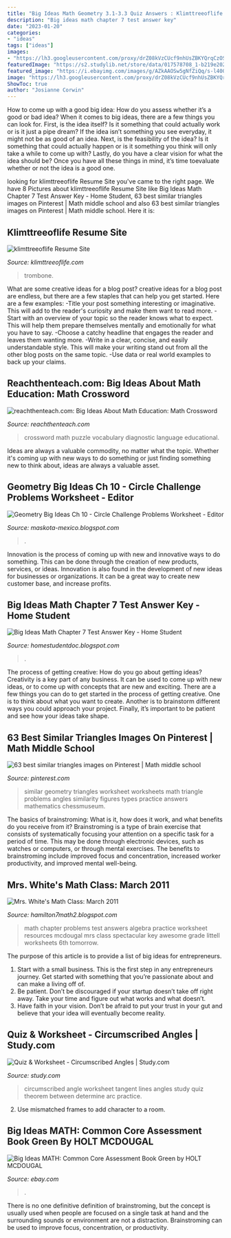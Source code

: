 ```yaml
---
title: "Big Ideas Math Geometry 3.1-3.3 Quiz Answers : Klimttreeoflife Resume Site"
description: "Big ideas math chapter 7 test answer key"
date: "2023-01-20"
categories:
- "ideas"
tags: ["ideas"]
images:
- "https://lh3.googleusercontent.com/proxy/drZ08kVzCUcf9nhUsZBKYQrqCzOSQKBBHYtUc5todvbnF1An5WX3CogyZRczk5PlauenJW06gieAaB9GCTAVceI1m2t3zOVDqyNqiZ47PT-9-n1PvJlWep3VICC2buyB=w1200-h630-p-k-no-nu"
featuredImage: "https://s2.studylib.net/store/data/017578708_1-b219e2025ad11e0c96f4825814934453.png"
featured_image: "https://i.ebayimg.com/images/g/AZkAAOSw5gNfZiQq/s-l400.jpg"
image: "https://lh3.googleusercontent.com/proxy/drZ08kVzCUcf9nhUsZBKYQrqCzOSQKBBHYtUc5todvbnF1An5WX3CogyZRczk5PlauenJW06gieAaB9GCTAVceI1m2t3zOVDqyNqiZ47PT-9-n1PvJlWep3VICC2buyB=w1200-h630-p-k-no-nu"
ShowToc: true
author: "Josianne Corwin"
---
```



How to come up with a good big idea: How do you assess whether it’s a good or bad idea?
When it comes to big ideas, there are a few things you can look for. First, is the idea itself? Is it something that could actually work or is it just a pipe dream? If the idea isn’t something you see everyday, it might not be as good of an idea. Next, is the feasibility of the idea? Is it something that could actually happen or is it something you think will only take a while to come up with? Lastly, do you have a clear vision for what the idea should be? Once you have all these things in mind, it’s time toevaluate whether or not the idea is a good one.

	

		
looking for klimttreeoflife Resume Site you've came to the right page. We have 8 Pictures about klimttreeoflife Resume Site like Big Ideas Math Chapter 7 Test Answer Key - Home Student, 63 best similar triangles images on Pinterest | Math middle school and also 63 best similar triangles images on Pinterest | Math middle school. Here it is:
		
    
## Klimttreeoflife Resume Site

<img loading=lazy src="https://www.8notes.com/school/parts/trombone_duet/beethoven_fur_elise_tb1001.gif" onerror="this.onerror=null;this.src='https://tse2.mm.bing.net/th?id=OIP.uz68fbhKVyt9KU3NCPLOJQHaKd&amp;pid=15.1';" alt="klimttreeoflife Resume Site">

_Source: klimttreeoflife.com_

>trombone. 

	

What are some creative ideas for a blog post?
creative ideas for a blog post are endless, but there are a few staples that can help you get started. Here are a few examples: 
-Title your post something interesting or imaginative. This will add to the reader's curiosity and make them want to read more. 
-Start with an overview of your topic so the reader knows what to expect. This will help them prepare themselves mentally and emotionally for what you have to say. 
-Choose a catchy headline that engages the reader and leaves them wanting more. 
-Write in a clear, concise, and easily understandable style. This will make your writing stand out from all the other blog posts on the same topic. 
-Use data or real world examples to back up your claims.

    
## Reachthenteach.com: Big Ideas About Math Education: Math Crossword

<img loading=lazy src="https://3.bp.blogspot.com/-j4qFZC7kPrw/T4hMC27LtwI/AAAAAAAAATE/yOoDfFw6Gvg/s1600/math+language+diagnostic+crossword+-+final+(preview)001.jpg" onerror="this.onerror=null;this.src='https://tse1.mm.bing.net/th?id=OIP.kH8b6VVMObs2rKx6aj8KTQHaJl&amp;pid=15.1';" alt="reachthenteach.com: Big Ideas About Math Education: Math Crossword">

_Source: reachthenteach.com_

>crossword math puzzle vocabulary diagnostic language educational. 

	

Ideas are always a valuable commodity, no matter what the topic. Whether it's coming up with new ways to do something or just finding something new to think about, ideas are always a valuable asset.

    
## Geometry Big Ideas Ch 10 - Circle Challenge Problems Worksheet - Editor

<img loading=lazy src="https://s2.studylib.net/store/data/017578708_1-b219e2025ad11e0c96f4825814934453.png" onerror="this.onerror=null;this.src='https://tse4.mm.bing.net/th?id=OIP.LzutXTwxxd6R1_SBKtCh2wHaFu&amp;pid=15.1';" alt="Geometry Big Ideas Ch 10 - Circle Challenge Problems Worksheet - Editor">

_Source: maskota-mexico.blogspot.com_

>. 

	

Innovation is the process of coming up with new and innovative ways to do something. This can be done through the creation of new products, services, or ideas. Innovation is also found in the development of new ideas for businesses or organizations. It can be a great way to create new customer base, and increase profits.

    
## Big Ideas Math Chapter 7 Test Answer Key - Home Student

<img loading=lazy src="https://lh3.googleusercontent.com/proxy/drZ08kVzCUcf9nhUsZBKYQrqCzOSQKBBHYtUc5todvbnF1An5WX3CogyZRczk5PlauenJW06gieAaB9GCTAVceI1m2t3zOVDqyNqiZ47PT-9-n1PvJlWep3VICC2buyB=w1200-h630-p-k-no-nu" onerror="this.onerror=null;this.src='https://tse2.mm.bing.net/th?id=OIP.WtGRkuFP3IwkHaqTgbvwPQHaEI&amp;pid=15.1';" alt="Big Ideas Math Chapter 7 Test Answer Key - Home Student">

_Source: homestudentdoc.blogspot.com_

>. 

	

The process of getting creative: How do you go about getting ideas?
Creativity is a key part of any business. It can be used to come up with new ideas, or to come up with concepts that are new and exciting. There are a few things you can do to get started in the process of getting creative. One is to think about what you want to create. Another is to brainstorm different ways you could approach your project. Finally, it’s important to be patient and see how your ideas take shape.

    
## 63 Best Similar Triangles Images On Pinterest | Math Middle School

<img loading=lazy src="https://i.pinimg.com/736x/89/a1/72/89a1722ca9dcb11b3ebf08a37187e5d9--similar-triangles-math-skills.jpg" onerror="this.onerror=null;this.src='https://tse4.mm.bing.net/th?id=OIP.BRp2xeGD6r4NAKdUa9d1ZgHaJl&amp;pid=15.1';" alt="63 best similar triangles images on Pinterest | Math middle school">

_Source: pinterest.com_

>similar geometry triangles worksheet worksheets math triangle problems angles similarity figures types practice answers mathematics chessmuseum. 

	

The basics of brainstroming: What is it, how does it work, and what benefits do you receive from it?
Brainstroming is a type of brain exercise that consists of systematically focusing your attention on a specific task for a period of time. This may be done through electronic devices, such as watches or computers, or through mental exercises. The benefits to brainstroming include improved focus and concentration, increased worker productivity, and improved mental well-being.

    
## Mrs. White&#039;s Math Class: March 2011

<img loading=lazy src="https://lh6.googleusercontent.com/-36zxmZVCCT8/TW1XSDVsV4I/AAAAAAAAADI/fhXVyKfmg2Q/s1600/Chapter+3+Practice+Test+B+pg1.jpg" onerror="this.onerror=null;this.src='https://tse3.mm.bing.net/th?id=OIP.iAdQfciqRs7uaWfHIkhaUAHaJx&amp;pid=15.1';" alt="Mrs. White&#039;s Math Class: March 2011">

_Source: hamilton7math2.blogspot.com_

>math chapter problems test answers algebra practice worksheet resources mcdougal mrs class spectacular key awesome grade littell worksheets 6th tomorrow. 

	

The purpose of this article is to provide a list of big ideas for entrepreneurs.
1. Start with a small business. This is the first step in any entrepreneurs journey. Get started with something that you’re passionate about and can make a living off of.
2. Be patient. Don’t be discouraged if your startup doesn’t take off right away. Take your time and figure out what works and what doesn’t.
3. Have faith in your vision. Don’t be afraid to put your trust in your gut and believe that your idea will eventually become reality.

    
## Quiz &amp; Worksheet - Circumscribed Angles | Study.com

<img loading=lazy src="https://study.com/cimages/multimages/16/a0626b98-4bb4-47bc-bf63-b11b4d36d40a_quiz.jpg" onerror="this.onerror=null;this.src='https://tse2.mm.bing.net/th?id=OIP.t6IM1MlSINwS8SwqkdVYogAAAA&amp;pid=15.1';" alt="Quiz &amp; Worksheet - Circumscribed Angles | Study.com">

_Source: study.com_

>circumscribed angle worksheet tangent lines angles study quiz theorem between determine arc practice. 

	

2. Use mismatched frames to add character to a room.

    
## Big Ideas MATH: Common Core Assessment Book Green By HOLT MCDOUGAL

<img loading=lazy src="https://i.ebayimg.com/images/g/AZkAAOSw5gNfZiQq/s-l400.jpg" onerror="this.onerror=null;this.src='https://tse1.mm.bing.net/th?id=OIP.1aKC_7s1Kij_hgM-Bz3QtAAAAA&amp;pid=15.1';" alt="Big Ideas MATH: Common Core Assessment Book Green by HOLT MCDOUGAL">

_Source: ebay.com_

>. 

	

There is no one definitive definition of brainstroming, but the concept is usually used when people are focused on a single task at hand and the surrounding sounds or environment are not a distraction. Brainstroming can be used to improve focus, concentration, or productivity.

